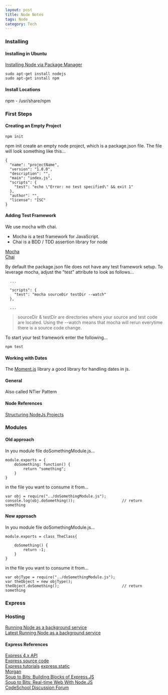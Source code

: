 ```yaml
---
layout: post
title: Node Notes
tags: Node
category: Tech
---
```


### Installing 

#### Installing in Ubuntu 

[Installing Node via Package Manager](https://nodejs.org/en/download/package-manager/#debian-and-ubuntu-based-linux-distributions)  

~~~
sudo apt-get install nodejs
sudo apt-get install npm
~~~

#### Install Locations

npm - /usr/share/npm

### First Steps  

#### Creating an Empty Project

~~~
npm init
~~~

npm init create an empty node project, which is a package.json file. The file will look something like this...  

~~~
{
  "name": "projectName",
  "version": "1.0.0",
  "description": "",
  "main": "index.js",
  "scripts": {
    "test": "echo \"Error: no test specified\" && exit 1"
  },
  "author": "",
  "license": "ISC"
}
~~~

#### Adding Test Framework

We use mocha with chai. 

- Mocha is a test framework for JavaScript.  
- Chai is a BDD / TDD assertion library for node  

[Mocha](https://mochajs.org/)  
[Chai](http://chaijs.com/)  

By default the package.json file does not have any test framework setup. To leverage mocha, adjust the "test" attribute to look as follows...  

~~~	
  ...

  "scripts": {
    "test": "mocha sourceDir testDir --watch"
  },

  ...
~~~

> sourceDir & testDir are directories where your source and test code are located. Using the --watch means that mocha will rerun everytime there is a source code change.  

To start your test framework enter the following...

~~~
npm test  
~~~

#### Working with Dates

The [Moment.js](https://momentjs.com/) library a good library for handling dates in js.

#### General

Also called NTier Pattern

#### Node References 

[Structuring NodeJs Projects](https://blog.risingstack.com/node-hero-node-js-project-structure-tutorial/)

### Modules

#### Old approach

In you module file doSomethingModule.js...

~~~
module.exports = {
    doSomething: function() {
        return "something";
    }
}
~~~

in the file you want to consume it from...

~~~
var obj = require("../doSomethingModule.js");
console.log(obj.doSomething());                     // return something
~~~

#### New approach

In you module file doSomethingModule.js...

~~~
module.exports = class TheClass{
    
    doSomething() {
        return -1;
    }
}
~~~

in the file you want to consume it from...

~~~
var objType = require("../doSomethingModule.js");
var theObject = new objType();
theObject.doSomething();                            // return something
~~~

### Express 

### Hosting

[Running Node as a background service](http://stackoverflow.com/questions/4018154/node-js-as-a-background-service/29042953#29042953)  
[Latest Running Node as a background service](https://certsimple.com/blog/deploy-node-on-linux#shrinkwrap)  

#### Express References 

[Express 4.x API](http://expressjs.com/4x/api.html)  
[Express source code](https://github.com/strongloop/express)  
[Express tutorials](https://shapeshed.com/creating-a-basic-site-with-node-and-express/)
[express.static](https://github.com/expressjs/serve-static)  
[Morgan](https://github.com/expressjs/morgan)  
[Soup to Bits: Building Blocks of Express.JS](https://www.codeschool.com/screencasts/soup-to-bits-building-blocks-of-express-js)  
[Soup to Bits: Real-time Web With Node.JS](https://www.codeschool.com/screencasts/soup-to-bits-real-time-web-with-node-js)  
[CodeSchool Discussion Forum](http://discuss.codeschool.io/t/building-blocks-of-express-js/7197)  
